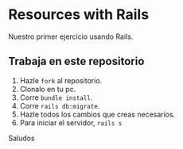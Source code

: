 # Resources with Rails

Nuestro primer ejercicio usando Rails.

## Trabaja en este repositorio

1. Hazle `fork` al repositorio.
1. Clonalo en tu pc.
1. Corre `bundle install`.
1. Corre `rails db:migrate`.
1. Hazle todos los cambios que creas necesarios.
1. Para iniciar el servidor, `rails s`

Saludos
